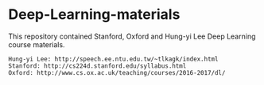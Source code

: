 # Deep-Learning-materials
This repository contained Stanford, Oxford and Hung-yi Lee Deep Learning course materials.

    Hung-yi Lee: http://speech.ee.ntu.edu.tw/~tlkagk/index.html  
    Stanford: http://cs224d.stanford.edu/syllabus.html  
    Oxford: http://www.cs.ox.ac.uk/teaching/courses/2016-2017/dl/  
    
    
